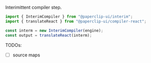 Interimittent compiler step.

```javascript
import { InterimCompiler } from "@paperclip-ui/interim";
import { translateReact } from "@paperclip-ui/compiler-react";

const interm = new InterimCompiler(engine);
const output = translateReact(interm);
```

TODOs:

- [ ] source maps
